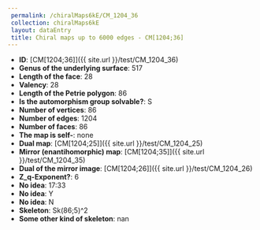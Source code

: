 ```yaml
--- 
 permalink: /chiralMaps6kE/CM_1204_36 
 collection: chiralMaps6kE
 layout: dataEntry
 title: Chiral maps up to 6000 edges - CM[1204;36]
---
```


- **ID**: [CM[1204;36]]({{ site.url }}/test/CM_1204_36)
- **Genus of the underlying surface**: 517
- **Length of the face**: 28
- **Valency**: 28
- **Length of the Petrie polygon**: 86
- **Is the automorphism group solvable?**: S
- **Number of vertices**: 86
- **Number of edges**: 1204
- **Number of faces**: 86
- **The map is self-**: none
- **Dual map**: [CM[1204;25]]({{ site.url }}/test/CM_1204_25)
- **Mirror (enantihomorphic) map**: [CM[1204;35]]({{ site.url }}/test/CM_1204_35)
- **Dual of the mirror image**: [CM[1204;26]]({{ site.url }}/test/CM_1204_26)
- **Z_q-Exponent?**: 6
- **No idea**:  17:33
- **No idea**: Y
- **No idea**: N
- **Skeleton**: Sk(86;5)^2
- **Some other kind of skeleton**: nan
